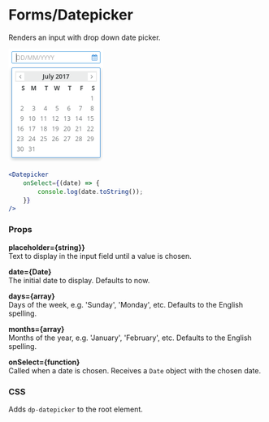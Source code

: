Forms/Datepicker
================
Renders an input with drop down date picker.

![Datepicker example](../../assets/images/datepicker-1.png)

```jsx
<Datepicker
    onSelect={(date) => {
        console.log(date.toString());
    }}
/>
```

### Props

**placeholder={string}}**  
Text to display in the input field until a value is chosen.

**date={Date}**  
The initial date to display. Defaults to now.

**days={array}**  
Days of the week, e.g. 'Sunday', 'Monday', etc. Defaults to the English spelling.

**months={array}**  
Months of the year, e.g. 'January', 'February', etc. Defaults to the English spelling.

**onSelect={function}**  
Called when a date is chosen. Receives a `Date` object with the chosen date.

### CSS
Adds `dp-datepicker` to the root element.
